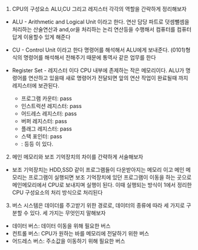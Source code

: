 1. CPU의 구성요소 ALU,CU 그리고 레지스터 각각의 역할을 간략하게 정리해보자
  * ALU - Arithmetic and Logical Unit 이라고 한다.
    연산 담당 파트로 덧셈뺄셈을 처리하는 산술연산과 and,or을 처리하는 논리 연산등을 수행해서 컴퓨터를 컴퓨터 답게 이용할수 있게 해준다

  * CU - Control Unit 이라고 한다
    명령어를 해석해서 ALU에게 보내준다. (0101)형식의 명령어를 해석해서 전해주기 때문에 통역사 같은 업무를 한다

  * Register Set - 레지스터 이다
    CPU 내부에 존제하는 작은 메모리이다. ALU가 명령어를 연산하고 있을때 새로 명령어가 전달되면 앞의 연산 작업이 완료될때 까지 레지스터에 보관된다.
    - 프로그램 카운터: pass
    - 인스트럭션 레지스터: pass
    - 어드레스 레지스터: pass
    - 버퍼 레지스터: pass
    - 플래그 레지스터: pass
    - 스택 포인터: pass
    - : 등등 이 있다.

2. 메인 메모리와 보조 기억장치의 차이를 간략하게 서술해보자
  * 보조 기억장치는 HDD,SSD 같이 프로그램들이 다운받아지는 메모리 이고 메인 메모리는 프로그램이 실행되면 보조 기억장치에 있던 프로그램이 이동을 하는 곳으로 메인메모리에서 CPU로 보내지며 실행이 된다. 이때 실행되는 방식이 1에서 정리한 CPU 구성요소의 처리 방식으로 처리된다

3. 버스 시스템은 데이더를 주고받기 위한 경로로, 데이터의 종류에 따라 세 가지로 구분할 수 있다. 세 가지는 무엇인지 말해보자
  - 데이터 버스: 데이터 이동을 위해 필요한 버스
  - 컨트롤 버스: CPU가 원하는 바를 메모리에 전달하기 위한 버스
  - 어드레스 버스: 주소값을 이동하기 위해 필요한 버스
